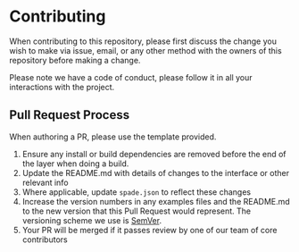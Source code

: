 # Contributing

When contributing to this repository, please first discuss the change you wish to make via issue, email, or any other method with the owners of this repository before making a change.

Please note we have a code of conduct, please follow it in all your interactions with the project.

## Pull Request Process

When authoring a PR, please use the template provided.

1. Ensure any install or build dependencies are removed before the end of the layer when doing a build.
2. Update the README.md with details of changes to the interface or other relevant info
3. Where applicable, update `spade.json` to reflect these changes
4. Increase the version numbers in any examples files and the README.md to the new version that this Pull Request would represent. The versioning scheme we use is [SemVer](http://semver.org/).
5. Your PR will be merged if it passes review by one of our team of core contributors
